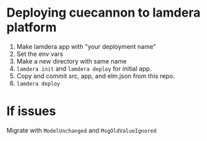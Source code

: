 # Deploying cuecannon to lamdera platform
1) Make lamdera app with "your deployment name"
2) Set the env vars
3) Make a new directory with same name
4) `lamdera init` and `lamdera deploy` for initial app.
5) Copy and commit src, app, and elm.json from this repo.
6) `lamdera deploy`

# If issues
Migrate with `ModelUnchanged` and `MsgOldValueIgnored`
